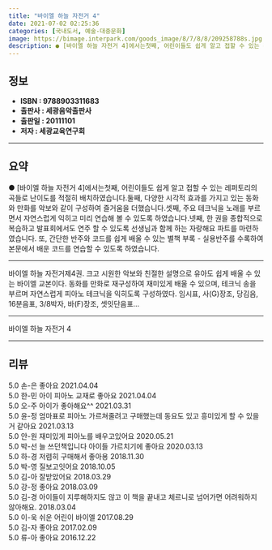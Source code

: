 ```yaml
---
title: "바이엘 하늘 자전거 4"
date: 2021-07-02 02:25:36
categories: [국내도서, 예술-대중문화]
image: https://bimage.interpark.com/goods_image/8/7/8/8/209258788s.jpg
description: ● [바이엘 하늘 자전거 4]에서는첫째, 어린이들도 쉽게 알고 접할 수 있는 레퍼토리의 곡들로 난이도를 적절히 배치하였습니다.둘째, 다양한 시각적 효과를 가지고 있는 동화와 만화를 악보와 같이 구성하여 즐거움을 더했습니다.셋째, 주요 테크닉을 노래를 부르면서 자연스럽게 익히고 미리 연
---
```


## **정보**

- **ISBN : 9788903311683**
- **출판사 : 세광음악출판사**
- **출판일 : 20111101**
- **저자 : 세광교육연구회**

------



## **요약**

●  [바이엘 하늘 자전거 4]에서는첫째, 어린이들도 쉽게 알고 접할 수 있는 레퍼토리의 곡들로 난이도를 적절히 배치하였습니다.둘째, 다양한 시각적 효과를 가지고 있는 동화와 만화를 악보와 같이 구성하여 즐거움을 더했습니다.셋째, 주요 테크닉을 노래를 부르면서 자연스럽게 익히고 미리 연습해 볼 수 있도록 하였습니다.넷째, 한 권을 종합적으로 복습하고 발표회에서도 연주 할 수 있도록 선생님과 함께 하는 자랑해요 파트를 마련하였습니다. 또, 간단한 반주와 코드를 쉽게 배울 수 있는 별책 부록 - 실용반주를 수록하여 본문에서 배운 코드를 연습할 수 있도록 하였습니다.

------

바이엘 하늘 자전거제4권. 크고 시원한 악보와 친절한 설명으로 유아도 쉽게 배울 수 있는 바이엘 교본이다. 동화를 만화로 재구성하여 재미있게 배울 수 있으며, 테크닉 송을 부르며 자연스럽게 피아노 테크닉을 익히도록 구성하였다. 임시표, 사(G)장조, 당김음, 16분음표, 3/8박자, 바(F)장조, 셋잇단음표... 

------


바이엘 하늘 자전거 4 

------


## **리뷰** 

5.0 손-은 좋아요 2021.04.04 <br/>5.0 한-민 아이 피아노 교재로 좋아요 2021.04.04 <br/>5.0 오-주 아이가 좋아해요^^ 2021.03.31 <br/>5.0 윤-정 엄마표로 피아노 가르쳐줄려고 구매했는데 동요도 있고 흥미있게 할 수 있을거 같아요 2021.03.13 <br/>5.0 안-원 재미있게  피아노를 배우고있어요 2020.05.21 <br/>5.0 박-선 늘 쓰던책입니다 아이들 가르치기에 좋아요 2020.03.13 <br/>5.0 하-경 저렴히 구매해서 좋아용 2018.11.30 <br/>5.0 박-영 질보고잇어요 2018.10.05 <br/>5.0 김-아 잘받았어요 2018.03.29 <br/>5.0 강-정 좋아요 2018.03.09 <br/>5.0 김-경 아이들이 지루해하지도 않고 이 책을 끝내고 체르니로 넘어가면 어려워하지 않아해요. 2018.03.04 <br/>5.0 이-욱 쉬운 어린이 바이엘 2017.08.29 <br/>5.0 김-자 좋아요 2017.02.09 <br/>5.0 류-아 좋아요 2016.12.22 <br/>